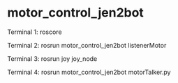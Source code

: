 # motor_control_jen2bot

Terminal 1: roscore

Terminal 2: rosrun motor_control_jen2bot listenerMotor

Terminal 3: rosrun joy joy_node

Terminal 4: rosrun motor_control_jen2bot motorTalker.py 

